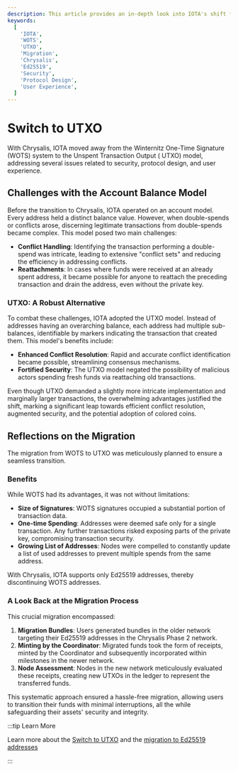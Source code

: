 ```yaml
---
description: This article provides an in-depth look into IOTA's shift from WOTS addresses to the UTXO model and the motivations and processes behind this migration.
keywords:
  [
    'IOTA',
    'WOTS',
    'UTXO',
    'Migration',
    'Chrysalis',
    'Ed25519',
    'Security',
    'Protocol Design',
    'User Experience',
  ]
---
```


# Switch to UTXO

With Chrysalis, IOTA moved away from the Winternitz One-Time Signature (WOTS) system to the Unspent Transaction Output (
UTXO) model, addressing several issues related to security, protocol design, and user experience.

## Challenges with the Account Balance Model

Before the transition to Chrysalis, IOTA operated on an account model.
Every address held a distinct balance value.
However, when double-spends or conflicts arose, discerning legitimate transactions from double-spends became complex.
This model posed two main challenges:

- **Conflict Handling**: Identifying the transaction performing a double-spend was intricate, leading to extensive
  "conflict sets" and reducing the efficiency in addressing conflicts.
- **Reattachments**: In cases where funds were received at an already spent address, it became possible for anyone to
  reattach the preceding transaction and drain the address, even without the private key.

### UTXO: A Robust Alternative

To combat these challenges, IOTA adopted the UTXO model.
Instead of addresses having an overarching balance, each address had multiple sub-balances,
identifiable by markers indicating the transaction that created them.
This model's benefits include:

- **Enhanced Conflict Resolution**: Rapid and accurate conflict identification became possible, streamlining consensus
  mechanisms.
- **Fortified Security**: The UTXO model negated the possibility of malicious actors spending fresh funds via
  reattaching old transactions.

Even though UTXO demanded a slightly more intricate implementation and marginally larger transactions, the overwhelming
advantages justified the shift, marking a significant leap towards efficient conflict resolution, augmented security,
and the potential adoption of colored coins.

## Reflections on the Migration

The migration from WOTS to UTXO was meticulously planned to ensure a seamless transition.

### Benefits

While WOTS had its advantages, it was not without limitations:

- **Size of Signatures**: WOTS signatures occupied a substantial portion of transaction data.
- **One-time Spending**: Addresses were deemed safe only for a single transaction.
  Any further transactions risked exposing parts of the private key, compromising transaction security.
- **Growing List of Addresses**: Nodes were compelled to constantly update a list of used addresses to prevent multiple
  spends from the same address.

With Chrysalis, IOTA supports only Ed25519 addresses, thereby discontinuing WOTS addresses.

### A Look Back at the Migration Process

This crucial migration encompassed:

1. **Migration Bundles**: Users generated bundles in the older network targeting their Ed25519 addresses in the
   Chrysalis Phase 2 network.
2. **Minting by the Coordinator**: Migrated funds took the form of receipts, minted by the Coordinator and subsequently
   incorporated within milestones in the newer network.
3. **Node Assessment**: Nodes in the new network meticulously evaluated these receipts, creating new UTXOs in the ledger
   to represent the transferred funds.

This systematic approach ensured a hassle-free migration, allowing users to transition their funds with minimal
interruptions, all the while safeguarding their assets' security and integrity.

:::tip Learn More

Learn more about the [Switch to UTXO](https://wiki.iota.org/tips/tips/TIP-0007/) and
the [migration to Ed25519 addresses](https://wiki.iota.org/tips/tips/TIP-0017/)

:::
